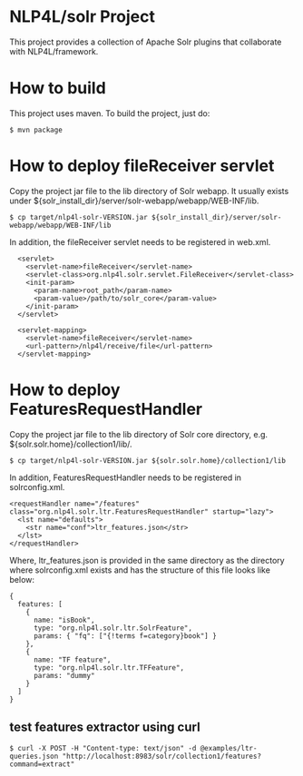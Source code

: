 # NLP4L/solr Project
This project provides a collection of Apache Solr plugins that collaborate with NLP4L/framework.

# How to build
This project uses maven. To build the project, just do:

```
$ mvn package
```

# How to deploy fileReceiver servlet
Copy the project jar file to the lib directory of Solr webapp. It usually exists under ${solr_install_dir}/server/solr-webapp/webapp/WEB-INF/lib.

```
$ cp target/nlp4l-solr-VERSION.jar ${solr_install_dir}/server/solr-webapp/webapp/WEB-INF/lib
```

In addition, the fileReceiver servlet needs to be registered in web.xml.

```
  <servlet>
    <servlet-name>fileReceiver</servlet-name>
    <servlet-class>org.nlp4l.solr.servlet.FileReceiver</servlet-class>
    <init-param>
      <param-name>root_path</param-name>
      <param-value>/path/to/solr_core</param-value>
    </init-param>
  </servlet>

  <servlet-mapping>
    <servlet-name>fileReceiver</servlet-name>
    <url-pattern>/nlp4l/receive/file</url-pattern>
  </servlet-mapping>
```

# How to deploy FeaturesRequestHandler

Copy the project jar file to the lib directory of Solr core directory, e.g. ${solr.solr.home}/collection1/lib/.

```
$ cp target/nlp4l-solr-VERSION.jar ${solr.solr.home}/collection1/lib
```

In addition, FeaturesRequestHandler needs to be registered in solrconfig.xml.

```
<requestHandler name="/features" class="org.nlp4l.solr.ltr.FeaturesRequestHandler" startup="lazy">
  <lst name="defaults">
    <str name="conf">ltr_features.json</str>
  </lst>
</requestHandler>
```

Where, ltr_features.json is provided in the same directory as the directory where solrconfig.xml exists and has the structure of this file looks like below:

```
{
  features: [
    {
      name: "isBook",
      type: "org.nlp4l.solr.ltr.SolrFeature",
      params: { "fq": ["{!terms f=category}book"] }
    },
    {
      name: "TF feature",
      type: "org.nlp4l.solr.ltr.TFFeature",
      params: "dummy"
    }
  ]
}
```

## test features extractor using curl

```
$ curl -X POST -H "Content-type: text/json" -d @examples/ltr-queries.json "http://localhost:8983/solr/collection1/features?command=extract"
```
